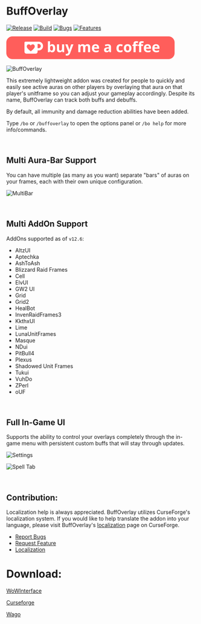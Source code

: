 # **BuffOverlay**

[![Release](https://img.shields.io/github/v/release/clicketz/buff-overlay?display_name=tag&include_prereleases)](https://github.com/clicketz/buff-overlay/releases/latest "Release") [![Build](https://img.shields.io/github/actions/workflow/status/clicketz/buff-overlay/build.yml?branch=master)](https://github.com/clicketz/buff-overlay/actions?workflow=Giftwrap "Build") [![Bugs](https://img.shields.io/github/issues/clicketz/buff-overlay/bug)](https://github.com/clicketz/buff-overlay/labels/bug "Bugs") [![Features](https://img.shields.io/github/issues/clicketz/buff-overlay/enhancement?label=feature%20requests)](https://github.com/clicketz/buff-overlay/labels/enhancement "Enhancements")

[![ko-fi](https://raw.githubusercontent.com/clicketz/files/master/buymeacoffee.svg)](https://ko-fi.com/clicket)

![BuffOverlay](https://i.imgur.com/NRKVqfA.png "BuffOverlay")

This extremely lightweight addon was created for people to quickly and easily see active auras on other players by overlaying that aura on that player's unitframe so you can adjust your gameplay accordingly. Despite its name, BuffOverlay can track both buffs and debuffs.


By default, all immunity and damage reduction abilities have been added.


Type `/bo` or `/buffoverlay` to open the options panel or `/bo help` for more info/commands.

&nbsp;
&nbsp;

## **Multi Aura-Bar Support**

You can have multiple (as many as you want) separate "bars" of auras on your frames, each with their own unique configuration.

![MultiBar](https://i.imgur.com/WQXxJ7Y.png "Multiple Bars")

&nbsp;

## **Multi AddOn Support**

AddOns supported as of `v12.6`:

- AltzUI
- Aptechka
- AshToAsh
- Blizzard Raid Frames
- Cell
- ElvUI
- GW2 UI
- Grid
- Grid2
- HealBot
- InvenRaidFrames3
- KkthxUI
- Lime
- LunaUnitFrames
- Masque
- NDui
- PitBull4
- Plexus
- Shadowed Unit Frames
- Tukui
- VuhDo
- ZPerl
- oUF

&nbsp;
&nbsp;

## **Full In-Game UI**

Supports the ability to control your overlays completely through the in-game menu with persistent custom buffs that will stay through updates.


![Settings](https://i.imgur.com/sRWBj42.png "Settings")

![Spell Tab](https://i.imgur.com/9QeQ3CE.png "Spell Tab")

&nbsp;

## **Contribution:**

Localization help is always appreciated. BuffOverlay utilizes CurseForge's localization system. If you would like to help translate the addon into your language, please visit BuffOverlay's [localization](https://www.curseforge.com/wow/addons/buff-overlay/localization) page on CurseForge.

- [Report Bugs](https://github.com/clicketz/buff-overlay/issues/new/choose)
- [Request Feature](https://github.com/clicketz/buff-overlay/issues/new/choose)
- [Localization](https://www.curseforge.com/wow/addons/buff-overlay/localization)

# **Download:**

[WoWInterface](https://www.wowinterface.com/downloads/info24683-BuffOverlay.html)

[Curseforge](https://www.curseforge.com/wow/addons/buff-overlay)

[Wago](https://addons.wago.io/addons/buff-overlay)
